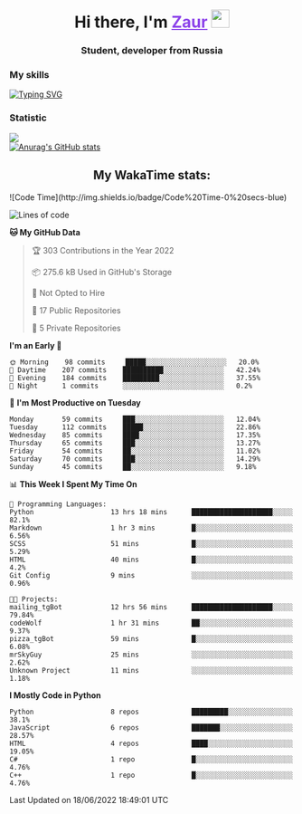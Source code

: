 <h1 align="center">
    Hi there, I'm 
    <a href="https://t.me/skyguy" target="_blank" style="color: #8C43EA">Zaur</a>
    <img src="https://github.com/blackcater/blackcater/raw/main/images/Hi.gif" height="32">
</h1>

<h3 align="center">
    Student, developer from Russia
</h3>  

### **My skills**
[![Typing SVG](https://readme-typing-svg.herokuapp.com?font=Oxanium&duration=3000&color=8C43EA&height=30&lines=Python%2C+JavaScript;Flask;Django+(in+near+future);React.js;HTML%2C+CSS+(SCSS))](https://git.io/typing-svg)

### **Statistic**
![](https://komarev.com/ghpvc/?username=mrskyguy&color=8C43EA)  
[![Anurag's GitHub stats](https://github-readme-stats.vercel.app/api?username=mrskyguy&count_private=true&show_icons=true&title_color=8C43EA&icon_color=BE57EA&bg_color=30,191919,341b56&text_color=B1B1B1&border_radius=10&hide_border=true&include_all_commits=1)](https://github.com/anuraghazra/github-readme-stats)  


<h2 align="center"> My WakaTime stats: </h2>
<!--START_SECTION:waka-->
![Code Time](http://img.shields.io/badge/Code%20Time-0%20secs-blue)

![Lines of code](https://img.shields.io/badge/From%20Hello%20World%20I%27ve%20Written-200%20Thousand%20lines%20of%20code-blue)

**🐱 My GitHub Data** 

> 🏆 303 Contributions in the Year 2022
 > 
> 📦 275.6 kB Used in GitHub's Storage 
 > 
> 🚫 Not Opted to Hire
 > 
> 📜 17 Public Repositories 
 > 
> 🔑 5 Private Repositories  
 > 
**I'm an Early 🐤** 

```text
🌞 Morning    98 commits     █████░░░░░░░░░░░░░░░░░░░░   20.0% 
🌆 Daytime    207 commits    ██████████░░░░░░░░░░░░░░░   42.24% 
🌃 Evening    184 commits    █████████░░░░░░░░░░░░░░░░   37.55% 
🌙 Night      1 commits      ░░░░░░░░░░░░░░░░░░░░░░░░░   0.2%

```
📅 **I'm Most Productive on Tuesday** 

```text
Monday       59 commits     ███░░░░░░░░░░░░░░░░░░░░░░   12.04% 
Tuesday      112 commits    █████░░░░░░░░░░░░░░░░░░░░   22.86% 
Wednesday    85 commits     ████░░░░░░░░░░░░░░░░░░░░░   17.35% 
Thursday     65 commits     ███░░░░░░░░░░░░░░░░░░░░░░   13.27% 
Friday       54 commits     ██░░░░░░░░░░░░░░░░░░░░░░░   11.02% 
Saturday     70 commits     ███░░░░░░░░░░░░░░░░░░░░░░   14.29% 
Sunday       45 commits     ██░░░░░░░░░░░░░░░░░░░░░░░   9.18%

```


📊 **This Week I Spent My Time On** 

```text
💬 Programming Languages: 
Python                   13 hrs 18 mins      ████████████████████░░░░░   82.1% 
Markdown                 1 hr 3 mins         █░░░░░░░░░░░░░░░░░░░░░░░░   6.56% 
SCSS                     51 mins             █░░░░░░░░░░░░░░░░░░░░░░░░   5.29% 
HTML                     40 mins             █░░░░░░░░░░░░░░░░░░░░░░░░   4.2% 
Git Config               9 mins              ░░░░░░░░░░░░░░░░░░░░░░░░░   0.96%

🐱‍💻 Projects: 
mailing_tgBot            12 hrs 56 mins      ████████████████████░░░░░   79.84% 
codeWolf                 1 hr 31 mins        ██░░░░░░░░░░░░░░░░░░░░░░░   9.37% 
pizza_tgBot              59 mins             █░░░░░░░░░░░░░░░░░░░░░░░░   6.08% 
mrSkyGuy                 25 mins             ░░░░░░░░░░░░░░░░░░░░░░░░░   2.62% 
Unknown Project          11 mins             ░░░░░░░░░░░░░░░░░░░░░░░░░   1.18%

```

**I Mostly Code in Python** 

```text
Python                   8 repos             █████████░░░░░░░░░░░░░░░░   38.1% 
JavaScript               6 repos             ███████░░░░░░░░░░░░░░░░░░   28.57% 
HTML                     4 repos             ████░░░░░░░░░░░░░░░░░░░░░   19.05% 
C#                       1 repo              █░░░░░░░░░░░░░░░░░░░░░░░░   4.76% 
C++                      1 repo              █░░░░░░░░░░░░░░░░░░░░░░░░   4.76%

```



 Last Updated on 18/06/2022 18:49:01 UTC
<!--END_SECTION:waka-->
